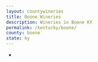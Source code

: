 ```yaml
---
layout: countywineries
title: Boone Wineries
description: Wineries in Boone KY
permalink: /kentucky/boone/
county: boone
state: ky
---
```

-

